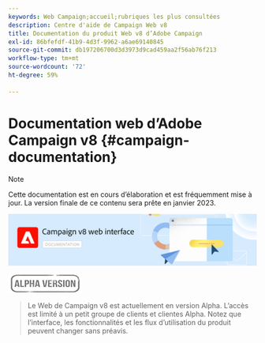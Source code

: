 ```yaml
---
keywords: Web Campaign;accueil;rubriques les plus consultées
description: Centre d'aide de Campaign Web v8
title: Documentation du produit Web v8 d’Adobe Campaign
exl-id: 86bfefdf-41b9-4d3f-9962-a6ae69140845
source-git-commit: db197206700d3d3973d9cad459aa2f56ab76f213
workflow-type: tm+mt
source-wordcount: '72'
ht-degree: 59%

---
```


# Documentation web d’Adobe Campaign v8 {#campaign-documentation}

>[!NOTE]
>
>Cette documentation est en cours d’élaboration et est fréquemment mise à jour. La version finale de ce contenu sera prête en janvier 2023.

![](assets/do-not-localize/banner-documentationv8.png)

![](assets/do-not-localize/badge.png)

>Le Web de Campaign v8 est actuellement en version Alpha. L’accès est limité à un petit groupe de clients et clientes Alpha. Notez que l’interface, les fonctionnalités et les flux d’utilisation du produit peuvent changer sans préavis.
